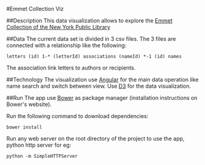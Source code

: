 #Emmet Collection Viz

##Description
This data visualization allows to explore the [Emmet Collection of the New York Public Library](http://archives.nypl.org/mss/927#overview)


##Data
The current data set is divided in 3 csv files. The 3 files are connected with a relationship like the following:

	letters (id) 1-* (letterId) associations (nameId) *-1 (id) names

The association link letters to authors or recipients.




##Technology
The visualization use [Angular](http://angularjs.org) for the main data operation like name search and switch between view. Use [D3](http://d3js.org) for the data visualization.



##Run
The app use [Bower](http://bower.io) as package manager (installation instructions on Bower's website).

Run the following command to download dependencies:
	
	bower install
	
Run any web server on the root directory of the project to use the app, python http server for eg:

	python -m SimpleHTTPServer